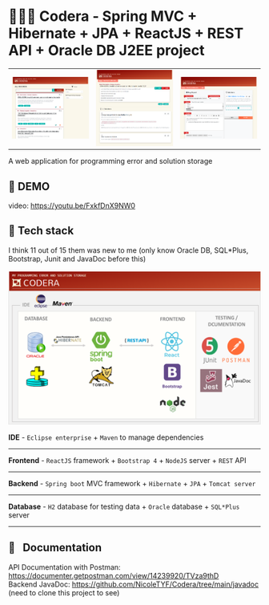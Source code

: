 # 👨🏻‍💻 Codera - Spring MVC + Hibernate + JPA + ReactJS + REST API + Oracle DB J2EE project
<table>
  <tr>
    <td> <img src="https://github.com/NicoleTYF/Codera/blob/main/code_era/public/img/browse_page.PNG" width="480px"/> </td>
    <td> <img src="https://github.com/NicoleTYF/Codera/blob/main/code_era/public/img/view_page.png" width="480px"/> </td> 
    <td> <img src="https://github.com/NicoleTYF/Codera/blob/main/code_era/public/img/edit_page.png" width="480px"/> </td> 
</table>

A web application for programming error and solution storage

## 🎥 DEMO 
video: https://youtu.be/FxkfDnX9NW0 

## 🧰 Tech stack
I think 11 out of 15 them was new to me (only know Oracle DB, SQL*Plus, Bootstrap, Junit and JavaDoc before this) <br/> <br/>
<img src="https://github.com/NicoleTYF/Codera/blob/main/code_era/public/img/techstacks.png" width="800px" /> 

**IDE** - `Eclipse enterprise` + `Maven` to manage dependencies

---
**Frontend** - `ReactJS` framework + `Bootstrap 4` + `NodeJS` server + `REST` API

---

**Backend** - `Spring boot` MVC framework + `Hibernate` + `JPA` + `Tomcat server`

---

**Database** - `H2` database for testing data + `Oracle` database + `SQL*Plus` server

---

## 📄 &nbsp; Documentation 
API Documentation with Postman: https://documenter.getpostman.com/view/14239920/TVza9thD  
Backend JavaDoc: https://github.com/NicoleTYF/Codera/tree/main/javadoc (need to clone this project to see)
